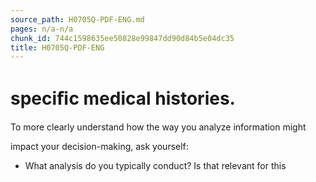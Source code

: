 ```yaml
---
source_path: H0705Q-PDF-ENG.md
pages: n/a-n/a
chunk_id: 744c1598635ee50828e99847dd90d84b5e04dc35
title: H0705Q-PDF-ENG
---
```

# speciﬁc medical histories.

To more clearly understand how the way you analyze information might

impact your decision-making, ask yourself:

- What analysis do you typically conduct? Is that relevant for this
